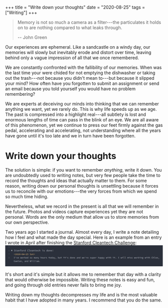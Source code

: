 +++
title = "Write down your thoughts"
date = "2020-08-25"
tags = ["Writing"]
+++

> Memory is not so much a camera as a filter---the particulates it holds on to are nothing compared to what leaks through.
> 
> -- John Green

<!--more-->

Our experiences are ephemeral. Like a sandcastle on a windy day, our memories will slowly but inevitably erode and distort over time, leaving behind only a vague impression of all that we once remembered.

We are constantly confronted with the fallibility of our memories. When was the last time your were chided for not emptying the dishwasher or taking out the trash---not because you didn't mean to---but because it slipped your mind? How often have you forgotten to submit an assignment or send an email because you told yourself you would have no problem remembering? 

We are experts at deceiving our minds into thinking that we can remember anything we want, yet we rarely do. This is why life speeds up as we age. The past is compressed into a highlight real---all subtlety is lost and enormous lengths of time can pass in the blink of an eye. We are all aware of this phenomenon, yet we continue to press our feet firmly against the gas pedal, accelerating and accelerating, not understanding where all the years have gone until it's too late and we in turn have been forgotten.

# Write down your thoughts

The solution is simple: if you want to remember *anything*, write it down. You are undoubtedly used to writing notes, but very few people take the time to record the thoughts and ideas that actually matter to them. For some reason, writing down our personal thoughts is unsettling because it forces us to reconcile with our emotions---the very forces from which we spend so much time hiding. 

Nevertheless, what we record in the present is all that we will remember in the future. Photos and videos capture experiences yet they are not personal. Words are the only medium that allow us to store memories from our own perspective.

Two years ago I started a journal. Almost every day, I write a note detailing how I feel and what made the day special. Here is an example from an entry I wrote in April after finishing the [Stanford Cleantech Challenge](/posts/stanford-cleantech/):
![](journal.png)

It's short and it's simple but it allows me to remember that day with a clarity that would otherwise be impossible. Writing these notes is easy and fun, and going through old entries never fails to bring me joy.

Writing down my thoughts decompresses my life and is the most valuable habit that I have adopted in many years. I recommend that you do the same.
